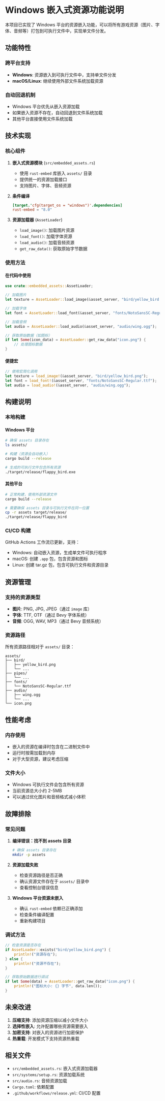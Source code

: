 # Windows 嵌入式资源功能说明

本项目已实现了 Windows 平台的资源嵌入功能，可以将所有游戏资源（图片、字体、音频等）打包到可执行文件中，实现单文件分发。

## 功能特性

### 跨平台支持
- **Windows**: 资源嵌入到可执行文件中，支持单文件分发
- **macOS/Linux**: 继续使用外部文件系统加载资源

### 自动回退机制
- Windows 平台优先从嵌入资源加载
- 如果嵌入资源不存在，自动回退到文件系统加载
- 其他平台直接使用文件系统加载

## 技术实现

### 核心组件

1. **嵌入式资源模块** (`src/embedded_assets.rs`)
   - 使用 `rust-embed` 库嵌入 `assets/` 目录
   - 提供统一的资源加载接口
   - 支持图片、字体、音频资源

2. **条件编译**
   ```toml
   [target.'cfg(target_os = "windows")'.dependencies]
   rust-embed = "8.0"
   ```

3. **资源加载器** (`AssetLoader`)
   - `load_image()`: 加载图片资源
   - `load_font()`: 加载字体资源
   - `load_audio()`: 加载音频资源
   - `get_raw_data()`: 获取原始字节数据

### 使用方法

#### 在代码中使用
```rust
use crate::embedded_assets::AssetLoader;

// 加载图片
let texture = AssetLoader::load_image(&asset_server, "bird/yellow_bird.png");

// 加载字体
let font = AssetLoader::load_font(&asset_server, "fonts/NotoSansSC-Regular.ttf");

// 加载音频
let audio = AssetLoader::load_audio(&asset_server, "audio/wing.ogg");

// 获取原始数据（如图标）
if let Some(icon_data) = AssetLoader::get_raw_data("icon.png") {
    // 处理图标数据
}
```

#### 便捷宏
```rust
// 使用宏简化调用
let texture = load_image!(&asset_server, "bird/yellow_bird.png");
let font = load_font!(&asset_server, "fonts/NotoSansSC-Regular.ttf");
let audio = load_audio!(&asset_server, "audio/wing.ogg");
```

## 构建说明

### 本地构建

#### Windows 平台
```bash
# 确保 assets 目录存在
ls assets/

# 构建（资源会自动嵌入）
cargo build --release

# 生成的可执行文件包含所有资源
./target/release/flappy_bird.exe
```

#### 其他平台
```bash
# 正常构建，使用外部资源文件
cargo build --release

# 需要确保 assets 目录与可执行文件在同一位置
cp -r assets target/release/
./target/release/flappy_bird
```

### CI/CD 构建

GitHub Actions 工作流已更新，支持：
- Windows: 自动嵌入资源，生成单文件可执行程序
- macOS: 创建 `.app` 包，包含资源和图标
- Linux: 创建 tar.gz 包，包含可执行文件和资源目录

## 资源管理

### 支持的资源类型
- **图片**: PNG, JPG, JPEG（通过 `image` 库）
- **字体**: TTF, OTF（通过 Bevy 字体系统）
- **音频**: OGG, WAV, MP3（通过 Bevy 音频系统）

### 资源路径
所有资源路径相对于 `assets/` 目录：
```
assets/
├── bird/
│   ├── yellow_bird.png
│   └── ...
├── pipes/
│   └── ...
├── fonts/
│   └── NotoSansSC-Regular.ttf
├── audio/
│   ├── wing.ogg
│   └── ...
└── icon.png
```

## 性能考虑

### 内存使用
- 嵌入的资源在编译时包含在二进制文件中
- 运行时按需加载到内存
- 对于大型资源，建议考虑压缩

### 文件大小
- Windows 可执行文件会包含所有资源
- 当前资源总大小约 2-5MB
- 可以通过优化图片和音频格式减小体积

## 故障排除

### 常见问题

1. **编译错误：找不到 assets 目录**
   ```bash
   # 确保 assets 目录存在
   mkdir -p assets
   ```

2. **资源加载失败**
   - 检查资源路径是否正确
   - 确认资源文件存在于 `assets/` 目录中
   - 查看控制台错误信息

3. **Windows 平台资源未嵌入**
   - 确认 `rust-embed` 依赖已正确添加
   - 检查条件编译配置
   - 重新构建项目

### 调试方法

```rust
// 检查资源是否存在
if AssetLoader::exists("bird/yellow_bird.png") {
    println!("资源存在");
} else {
    println!("资源不存在");
}

// 获取原始数据进行调试
if let Some(data) = AssetLoader::get_raw_data("icon.png") {
    println!("图标大小: {} 字节", data.len());
}
```

## 未来改进

1. **压缩支持**: 添加资源压缩以减小文件大小
2. **选择性嵌入**: 允许配置哪些资源需要嵌入
3. **加密支持**: 对嵌入的资源进行加密保护
4. **热重载**: 开发模式下支持资源热重载

## 相关文件

- `src/embedded_assets.rs`: 嵌入式资源加载器
- `src/systems/setup.rs`: 资源加载系统
- `src/audio.rs`: 音频资源加载
- `Cargo.toml`: 依赖配置
- `.github/workflows/release.yml`: CI/CD 配置